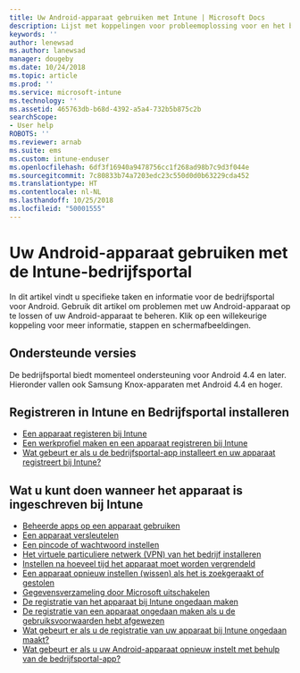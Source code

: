 ```yaml
---
title: Uw Android-apparaat gebruiken met Intune | Microsoft Docs
description: Lijst met koppelingen voor probleemoplossing voor en het beheer van met Intune ingeschreven Android-apparaten
keywords: ''
author: lenewsad
ms.author: lanewsad
manager: dougeby
ms.date: 10/24/2018
ms.topic: article
ms.prod: ''
ms.service: microsoft-intune
ms.technology: ''
ms.assetid: 465763db-b68d-4392-a5a4-732b5b875c2b
searchScope:
- User help
ROBOTS: ''
ms.reviewer: arnab
ms.suite: ems
ms.custom: intune-enduser
ms.openlocfilehash: 6df3f16940a9478756cc1f268ad98b7c9d3f044e
ms.sourcegitcommit: 7c80833b74a7203edc23c550d0d0b63229cda452
ms.translationtype: HT
ms.contentlocale: nl-NL
ms.lasthandoff: 10/25/2018
ms.locfileid: "50001555"
---
```

# <a name="using-your-android-device-with-intune-company-portal"></a>Uw Android-apparaat gebruiken met de Intune-bedrijfsportal

In dit artikel vindt u specifieke taken en informatie voor de bedrijfsportal voor Android. Gebruik dit artikel om problemen met uw Android-apparaat op te lossen of uw Android-apparaat te beheren. Klik op een willekeurige koppeling voor meer informatie, stappen en schermafbeeldingen. 

## <a name="supported-versions"></a>Ondersteunde versies

De bedrijfsportal biedt momenteel ondersteuning voor Android 4.4 en later. Hieronder vallen ook Samsung Knox-apparaten met Android 4.4 en hoger.

## <a name="enrolling-in-intune-and-installing-the-company-portal"></a>Registreren in Intune en Bedrijfsportal installeren

- [Een apparaat registeren bij Intune](enroll-your-device-in-Intune-android.md)
- [Een werkprofiel maken en een apparaat registreren bij Intune](create-a-work-profile-and-enroll-your-device-in-intune-android.md)
- [Wat gebeurt er als u de bedrijfsportal-app installeert en uw apparaat registreert bij Intune?](what-happens-if-you-install-the-company-portal-app-and-enroll-your-device-in-intune-android.md)

## <a name="things-you-can-do-when-your-device-is-enrolled-in-intune"></a>Wat u kunt doen wanneer het apparaat is ingeschreven bij Intune

- [Beheerde apps op een apparaat gebruiken](use-managed-apps-on-your-device-android.md)
- [Een apparaat versleutelen](encrypt-your-device-android.md)
- [Een pincode of wachtwoord instellen](set-your-pin-or-password-android.md)
- [Het virtuele particuliere netwerk (VPN) van het bedrijf installeren](install-your-companys-virtual-private-network-VPN-android.md)
- [Instellen na hoeveel tijd het apparaat moet worden vergrendeld](set-the-amount-of-time-before-your-device-is-locked-android.md)
  <!--- [Reset (erase) your lost or stolen device](reset-erase-your-lost-or-stolen-device-android.md)-->
- [Een apparaat opnieuw instellen (wissen) als het is zoekgeraakt of gestolen](reset-erase-your-device-cpwebsite.md)
- [Gegevensverzameling door Microsoft uitschakelen](turn-off-microsoft-usage-data-collection-android.md)
- [De registratie van het apparaat bij Intune ongedaan maken](unenroll-your-device-from-intune-android.md)
- [De registratie van een apparaat ongedaan maken als u de gebruiksvoorwaarden hebt afgewezen](unenroll-your-device-from-intune-if-you-declined-terms-of-use-android.md)
- [Wat gebeurt er als u de registratie van uw apparaat bij Intune ongedaan maakt?](what-happens-if-you-unenroll-your-device-from-intune-android.md)
- [Wat gebeurt er als u uw Android-apparaat opnieuw instelt met behulp van de bedrijfsportal-app?](what-happens-if-you-reset-your-device-using-the-company-portal-android.md)
  <!--- - [What is the Rights Management sharing app?](what-is-the-rms-sharing-app-android.md) --->
